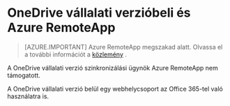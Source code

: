 <properties
   pageTitle="OneDrive vállalati verzió és az Azure RemoteApp használatával |} Microsoft Azure"
   description="A OneDrive vállalati verzióban az Azure RemoteApp."
   services="remoteapp"
   documentationCenter=""
   authors="pavithir"
   manager="mbaldwin"
   editor=""/>

<tags
   ms.service="remoteapp"
   ms.devlang="na"
   ms.topic="hero-article"
   ms.tgt_pltfrm="na"
   ms.workload="compute"
   ms.date="08/15/2016"
   ms.author="elizapo"/>

# <a name="onedrive-for-business-and-azure-remoteapp"></a>OneDrive vállalati verzióbeli és Azure RemoteApp

> [AZURE.IMPORTANT]
> Azure RemoteApp megszakad alatt. Olvassa el a további információt a [közlemény](https://go.microsoft.com/fwlink/?linkid=821148) .

A OneDrive vállalati verzió szinkronizálási ügynök Azure RemoteApp nem támogatott.

A OneDrive vállalati verzió belül egy webhelycsoport az Office 365-tel való használatra is. 